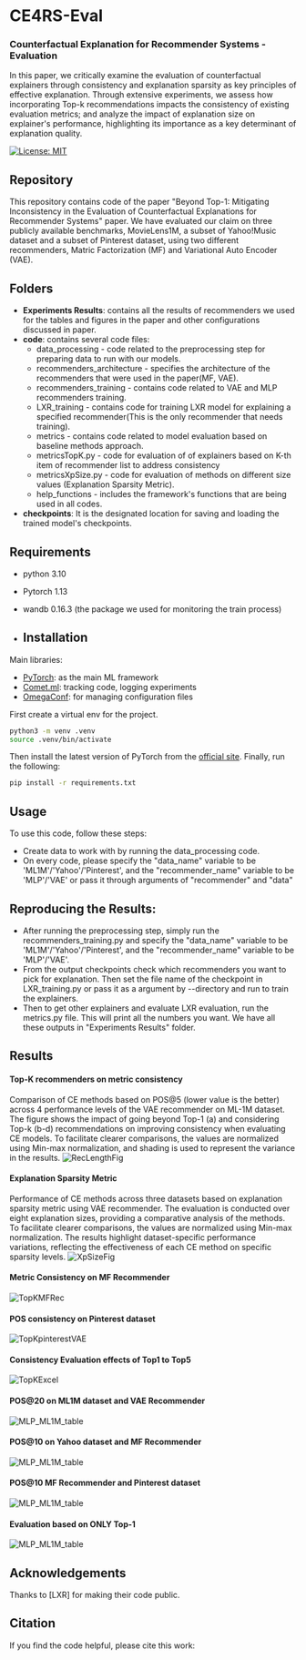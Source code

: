 # CE4RS-Eval
### Counterfactual Explanation for Recommender Systems - Evaluation 
In this paper, we critically examine the evaluation of counterfactual explainers through consistency and explanation sparsity as key principles of effective explanation.
Through extensive experiments, we assess how incorporating Top-k recommendations impacts the consistency of existing evaluation metrics; and analyze the impact of explanation size on explainer's performance, highlighting its importance as a key determinant of explanation quality.

[![License: MIT](https://img.shields.io/badge/License-MIT-yellow.svg)](https://opensource.org/licenses/MIT)
## Repository

This repository contains code of the paper "Beyond Top-1: Mitigating Inconsistency in the Evaluation of Counterfactual Explanations for Recommender Systems" paper. We have evaluated our claim on three publicly available benchmarks, MovieLens1M, a subset of Yahoo!Music dataset and a subset of Pinterest dataset, using two different recommenders, Matric Factorization (MF) and Variational Auto Encoder (VAE). 

## Folders

* **Experiments Results**: contains all the results of recommenders we used for the tables and figures in the paper and other configurations discussed in paper.
* **code**: contains several code files:
  - data_processing - code related to the preprocessing step for preparing data to run with our models.
  - recommenders_architecture - specifies the architecture of the recommenders that were used in the paper(MF, VAE).
  - recommenders_training - contains code related to VAE and MLP recommenders training.
  - LXR_training - contains code for training LXR model for explaining a specified recommender(This is the only recommender that needs training).
  - metrics - contains code related to model evaluation based on baseline methods approach.
  - metricsTopK.py - code for evaluation of of explainers based on K-th item of recommender list to address consistency
  - metricsXpSize.py - code for evaluation of methods on different size values (Explanation Sparsity Metric). 
  - help_functions - includes the framework's functions that are being used in all codes.
* **checkpoints**: It is the designated location for saving and loading the trained model's checkpoints.
  
## Requirements

* python 3.10
* Pytorch 1.13
* wandb 0.16.3 (the package we used for monitoring the train process)

* ## Installation
Main libraries:
* [PyTorch](https://www.pytorch.org/): as the main ML framework
* [Comet.ml](https://www.comet.ml): tracking code, logging experiments
* [OmegaConf](https://omegaconf.readthedocs.io/en/latest/): for managing configuration files

First create a virtual env for the project. 
```bash
python3 -m venv .venv
source .venv/bin/activate
```

Then install the latest version of PyTorch from the [official site](https://www.pytorch.org/). Finally, run the following:
```bash
pip install -r requirements.txt
```

## Usage

To use this code, follow these steps:
+ Create data to work with by running the data_processing code.
+ On every code, please specify the "data_name" variable to be 'ML1M'/'Yahoo'/'Pinterest', and the "recommender_name" variable to be 'MLP'/'VAE' or pass it through arguments of "recommender" and "data"

## Reproducing the Results:
+ After running the preprocessing step, simply run the recommenders_training.py and specify the "data_name" variable to be 'ML1M'/'Yahoo'/'Pinterest', and the "recommender_name" variable to be 'MLP'/'VAE'.
+ From the output checkpoints check which recommenders you want to pick for explanation. Then set the file name of the checkpoint in LXR_training.py or pass it as a argument by --directory and run to train the explainers. 
+ Then to get other explainers and evaluate LXR evaluation, run the metrics.py file. This will print all the numbers you want. We have all these outputs in "Experiments Results" folder.

## Results

#### Top-K recommenders on metric consistency
Comparison of CE methods based on POS@5 (lower value is the better) across 4 performance levels of the VAE recommender on ML-1M dataset. The figure shows the impact of going beyond Top-1 (a) and considering Top-k (b-d) recommendations on improving consistency when evaluating CE models. To facilitate clearer comparisons, the values are normalized using Min-max normalization, and shading is used to represent the variance in the results.
![RecLengthFig](https://github.com/dbis-uibk/CE4RS-Eval/blob/main/Results/Figures/TopK.png)

#### Explanation Sparsity Metric
Performance of CE methods across three datasets based on explanation sparsity metric using VAE recommender. The evaluation is conducted over eight explanation sizes, providing a comparative analysis of the methods. To facilitate clearer comparisons, the values are normalized using Min-max normalization. The results highlight dataset-specific performance variations, reflecting the effectiveness of each CE method on specific sparsity levels.
![XpSizeFig](https://github.com/dbis-uibk/CE4RS-Eval/blob/main/Results/Figures/xpSize.png)

#### Metric Consistency on MF Recommender
![TopKMFRec](https://github.com/dbis-uibk/CE4RS-Eval/blob/main/Results/Figures/TopkMF.png)

#### POS consistency on Pinterest dataset
![TopKpinterestVAE](https://github.com/dbis-uibk/CE4RS-Eval/blob/main/Results/Figures/TopkVAEPinterest.png)

#### Consistency Evaluation effects of Top1 to Top5 
![TopKExcel](https://github.com/dbis-uibk/CE4RS-Eval/blob/main/Results/Figures/TopKinExcel.png)

#### POS@20 on ML1M dataset and VAE Recommender
 ![MLP_ML1M_table](https://github.com/dbis-uibk/CFX-Metric/blob/main/Results/Figures/pos20ML1MVAE.png)

#### POS@10 on Yahoo dataset and  MF Recommender
![MLP_ML1M_table](https://github.com/dbis-uibk/CFX-Metric/blob/main/Results/Figures/POSYahooMF.png)

#### POS@10 MF Recommender and  Pinterest dataset
![MLP_ML1M_table](https://github.com/dbis-uibk/CFX-Metric/blob/main/Results/Figures/POS@10MFPinterest.png)

#### Evaluation based on ONLY Top-1
![MLP_ML1M_table](https://github.com/dbis-uibk/CFX-Metric/blob/main/Experiments%20Result/img/MLP%20ML-1M.png)


## Acknowledgements
Thanks to [LXR] for making their code public.

## Citation
If you find the code helpful, please cite this work:
```

```

